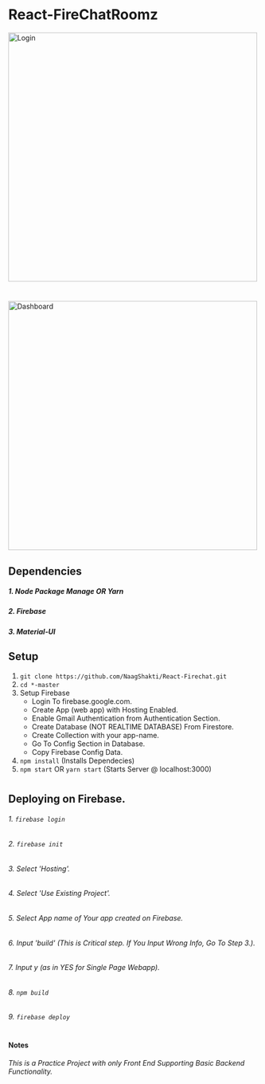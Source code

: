 # React-FireChatRoomz

<img src="https://i.ibb.co/B6WNwW2/01.png" alt="Login" width=500>

#

<img src="https://i.ibb.co/QNvK0cc/Untitled.png" alt="Dashboard" width=500>

## Dependencies
##### 1. Node Package Manage OR Yarn
##### 2. Firebase
##### 3. Material-UI

## Setup
1. `git clone https://github.com/NaagShakti/React-Firechat.git`
2. `cd *-master`
3. Setup Firebase
    - Login To firebase.google.com.
    - Create App (web app) with Hosting Enabled.
    - Enable Gmail Authentication from Authentication Section.
    - Create Database (NOT REALTIME DATABASE) From Firestore.
    - Create Collection with your app-name.
    - Go To Config Section in Database.
    - Copy Firebase Config Data.
4. `npm install` (Installs Dependecies)
5. `npm start` OR `yarn start` (Starts Server @ localhost:3000)
#
## Deploying on Firebase.
###### 1. `firebase login`
###### 2. `firebase init`
###### 3. Select 'Hosting'.
###### 4. Select 'Use Existing Project'.
###### 5. Select App name of Your app created on Firebase.
###### 6. Input 'build' (This is Critical step. If You Input Wrong Info, Go To Step 3.).
###### 7. Input y (as in YES for Single Page Webapp).
###### 8. `npm build`
###### 9. `firebase deploy`
#
#### Notes
###### This is a Practice Project with only Front End Supporting Basic Backend Functionality.
